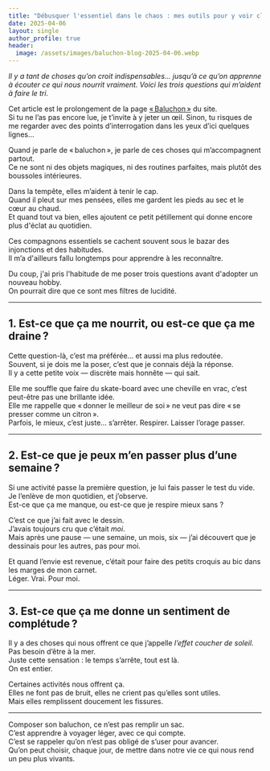 ```yaml
---
title: "Débusquer l'essentiel dans le chaos : mes outils pour y voir clair"
date: 2025-04-06
layout: single
author_profile: true
header:
  image: /assets/images/baluchon-blog-2025-04-06.webp
---
```


*Il y a tant de choses qu’on croit indispensables… jusqu’à ce qu’on apprenne à écouter ce qui nous nourrit vraiment. Voici les trois questions qui m’aident à faire le tri.*

Cet article est le prolongement de la page [« Baluchon »](/baluchon/) du site.  
Si tu ne l’as pas encore lue, je t’invite à y jeter un œil. Sinon, tu risques de me regarder avec des points d’interrogation dans les yeux d’ici quelques lignes…

Quand je parle de « baluchon », je parle de ces choses qui m’accompagnent partout.  
Ce ne sont ni des objets magiques, ni des routines parfaites, mais plutôt des boussoles intérieures.  

Dans la tempête, elles m’aident à tenir le cap.  
Quand il pleut sur mes pensées, elles me gardent les pieds au sec et le cœur au chaud.  
Et quand tout va bien, elles ajoutent ce petit pétillement qui donne encore plus d'éclat au quotidien.

Ces compagnons essentiels se cachent souvent sous le bazar des injonctions et des habitudes.  
Il m’a d'ailleurs fallu longtemps pour apprendre à les reconnaître.

Du coup, j'ai pris l'habitude de me poser trois questions avant d'adopter un nouveau hobby.  
On pourrait dire que ce sont mes filtres de lucidité.

---

## 1. Est-ce que ça me nourrit, ou est-ce que ça me draine ?

Cette question-là, c’est ma préférée… et aussi ma plus redoutée.  
Souvent, si je dois me la poser, c’est que je connais déjà la réponse.  
Il y a cette petite voix — discrète mais honnête — qui sait.

Elle me souffle que faire du skate-board avec une cheville en vrac, c’est peut-être pas une brillante idée.  
Elle me rappelle que « donner le meilleur de soi » ne veut pas dire « se presser comme un citron ».  
Parfois, le mieux, c’est juste… s’arrêter. Respirer. Laisser l’orage passer.

---

## 2. Est-ce que je peux m’en passer plus d’une semaine ?

Si une activité passe la première question, je lui fais passer le test du vide.  
Je l’enlève de mon quotidien, et j’observe.  
Est-ce que ça me manque, ou est-ce que je respire mieux sans ?

C’est ce que j’ai fait avec le dessin.  
J’avais toujours cru que c’était *moi*.  
Mais après une pause — une semaine, un mois, six — j’ai découvert que je dessinais pour les autres, pas pour moi.

Et quand l’envie est revenue, c’était pour faire des petits croquis au bic dans les marges de mon carnet.  
Léger. Vrai. Pour moi.

---

## 3. Est-ce que ça me donne un sentiment de complétude ?

Il y a des choses qui nous offrent ce que j’appelle *l’effet coucher de soleil*.  
Pas besoin d’être à la mer.  
Juste cette sensation : le temps s’arrête, tout est là.  
On est entier.

Certaines activités nous offrent ça.  
Elles ne font pas de bruit, elles ne crient pas qu’elles sont utiles.  
Mais elles remplissent doucement les fissures.

---

Composer son baluchon, ce n’est pas remplir un sac.  
C’est apprendre à voyager léger, avec ce qui compte.  
C’est se rappeler qu’on n’est pas obligé de s’user pour avancer.  
Qu’on peut choisir, chaque jour, de mettre dans notre vie ce qui nous rend un peu plus vivants.
